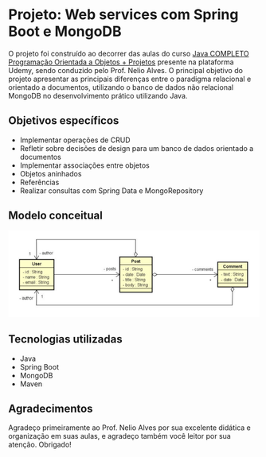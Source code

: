# Projeto: Web services com Spring Boot e MongoDB

O projeto foi construído ao decorrer das aulas do curso <a href="https://www.udemy.com/course/java-curso-completo">Java COMPLETO Programação Orientada a Objetos + Projetos</a> presente na plataforma Udemy, sendo conduzido pelo Prof. Nelio Alves. O principal objetivo do projeto apresentar as principais diferenças entre o paradigma relacional e orientado a documentos, utilizando o banco de dados não relacional MongoDB no desenvolvimento prático utilizando Java.

## Objetivos específicos
- Implementar operações de CRUD
- Refletir sobre decisões de design para um banco de dados orientado a documentos
- Implementar associações entre objetos
- Objetos aninhados
- Referências
- Realizar consultas com Spring Data e MongoRepository
  
## Modelo conceitual
![Modelo Conceitual](https://raw.githubusercontent.com/GustavoBiava/project-springboot3-mongodb/main/assets/Modelo%20Conceitual.png)

## Tecnologias utilizadas
- Java
- Spring Boot
- MongoDB
- Maven

## Agradecimentos
Agradeço primeiramente ao Prof. Nelio Alves por sua excelente didática e organização em suas aulas, e agradeço também você leitor por sua atenção. Obrigado!
